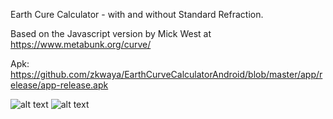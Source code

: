 Earth Cure Calculator - with and without Standard Refraction.

Based on the Javascript version by Mick West at https://www.metabunk.org/curve/

Apk: https://github.com/zkwaya/EarthCurveCalculatorAndroid/blob/master/app/release/app-release.apk

![alt text](https://i.imgur.com/wt8EpBO.jpg) 
![alt text](https://i.imgur.com/C2j6owq.jpg)
